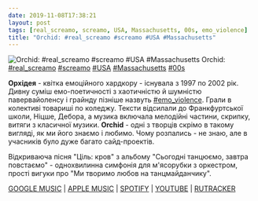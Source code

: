 ```yaml
---
date: 2019-11-08T17:38:21
layout: post
tags: [real_screamo, screamo, USA, Massachusetts, 00s, emo_violence]
title: "Orchid: #real_screamo #screamo #USA #Massachusetts"
---
```

![Orchid: #real_screamo #screamo #USA #Massachusetts](https://is3-ssl.mzstatic.com/image/thumb/Music128/v4/e2/6e/f6/e26ef6e0-daeb-a1eb-5a03-bf9befe6ae93/artwork.jpg/1200x630wp.png)
Orchid: [#real_screamo](/tags/#real_screamo) [#screamo](/tags/#screamo) [#USA](/tags/#USA) [#Massachusetts](/tags/#Massachusetts) [#00s](/tags/#00s)

**Орхідея** - квітка емоційного хардкору - існувала з 1997 по 2002 рік. Дивну суміш емо-поетичності з хаотичністю й шумністю павервайоленсу і грайнду пізніше назвуть [#emo_violence](/tags/#emo_violence). Грали в колективі товариші по коледжу. Тексти відсилали до Франкфуртської школи, Ніцше, Дебора, а музика включала мелодійні частини, скрипку, витяги з класичної музики. **Orchid** - одні з творців скрімо в такому вигляді, як ми його знаємо і любимо. Чому розпались - не знаю, але в учасників було дуже багато сайд-проектів.

Відкриваюча пісня &quot;Ціль: кров&quot; з альбому &quot;Сьогодні танцюємо, завтра повстаємо&quot; - однохвилинна симфонія для м&#39;ясорубки з оркестром, прості вигуки про &quot;Ми творимо любов на танцмайданчику&quot;.

[GOOGLE MUSIC](https://play.google.com/music/m/B2yypqc7ips5fjlyzpsew7ql34y?t=Dance_Tonight_Revolution_Tomorrow_-_Orchid) | [APPLE MUSIC](https://music.apple.com/ua/album/dance-tonight-revolution-tomorrow/1434491868) | [SPOTIFY](https://open.spotify.com/album/6ZsMmLZL9wAphwKpVunXDD) | [YOUTUBE](https://www.youtube.com/playlist?list=OLAK5uy_nv3nwSOXDS3u0jwyKA4TgQ0VDbXc2-gSE) | [RUTRACKER](https://rutracker.org/forum/viewtopic.php?t=4133790)